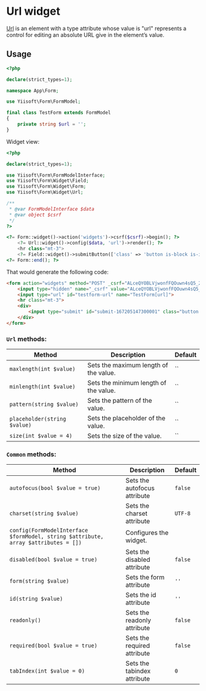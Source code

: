 # Url widget

[Url](https://www.w3.org/TR/2012/WD-html-markup-20120329/input.url.html) is an element with a type attribute whose value is "url" represents a control for editing an absolute URL give in the element’s value.

## Usage

```php
<?php

declare(strict_types=1);

namespace App\Form;

use Yiisoft\Form\FormModel;

final class TestForm extends FormModel
{
    private string $url = '';
}
```

Widget view:

```php
<?php

declare(strict_types=1);

use Yiisoft\Form\FormModelInterface;
use Yiisoft\Form\Widget\Field;
use Yiisoft\Form\Widget\Form;
use Yiisoft\Form\Widget\Url;

/**
 * @var FormModelInterface $data
 * @var object $csrf
 */
?>

<?= Form::widget()->action('widgets')->csrf($csrf)->begin(); ?>
    <?= Url::widget()->config($data, 'url')->render(); ?>
    <hr class="mt-3">
    <?= Field::widget()->submitButton(['class' => 'button is-block is-info is-fullwidth', 'value' => 'Save']); ?>
<?= Form::end(); ?>
```

That would generate the following code:

```html
<form action="widgets" method="POST" _csrf="ALceQYOBLVjwonfFQOuwn4sQ5_24ofe7mvf-IkjDVhFu5FUk2-5lMqbQOPUytMf8732AreDJpMHtno1XBa4QVA==">
    <input type="hidden" name="_csrf" value="ALceQYOBLVjwonfFQOuwn4sQ5_24ofe7mvf-IkjDVhFu5FUk2-5lMqbQOPUytMf8732AreDJpMHtno1XBa4QVA==">
    <input type="url" id="testform-url" name="TestForm[url]">
    <hr class="mt-3">
    <div>
        <input type="submit" id="submit-167205147300001" class="button is-block is-info is-fullwidth" name="submit-167205147300001" value="Save">
    </div>
</form>
```

### `Url` methods:

Method | Description | Default
-------|-------------|---------
`maxlength(int $value)` | Sets the maximum length of the value. | ``
`minlength(int $value)` | Sets the minimum length of the value. | ``
`pattern(string $value)` | Sets the pattern of the value. | ``
`placeholder(string $value)` | Sets the placeholder of the value. | ``
`size(int $value = 4)` | Sets the size of the value. | ``

### `Common` methods:

Method | Description | Default
-------|-------------|---------
`autofocus(bool $value = true)` | Sets the autofocus attribute | `false`
`charset(string $value)` | Sets the charset attribute | `UTF-8`
`config(FormModelInterface $formModel, string $attribute, array $attributes = [])` | Configures the widget. |
`disabled(bool $value = true)` | Sets the disabled attribute | `false`
`form(string $value)` | Sets the form attribute | `''`
`id(string $value)` | Sets the id attribute | `''`
`readonly()` | Sets the readonly attribute | `false`
`required(bool $value = true)` | Sets the required attribute | `false`
`tabIndex(int $value = 0)` | Sets the tabindex attribute | `0`
